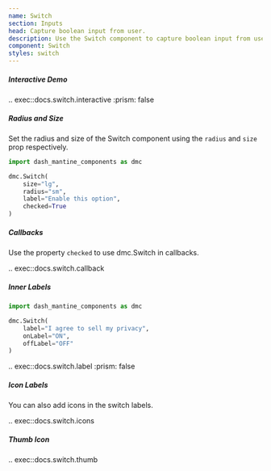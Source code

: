 ```yaml
---
name: Switch
section: Inputs
head: Capture boolean input from user.
description: Use the Switch component to capture boolean input from user.
component: Switch
styles: switch
---
```


##### Interactive Demo

.. exec::docs.switch.interactive
    :prism: false

##### Radius and Size

Set the radius and size of the Switch component using the `radius` and `size` prop respectively.

```python
import dash_mantine_components as dmc

dmc.Switch(
    size="lg",
    radius="sm",
    label="Enable this option",
    checked=True
)
```

##### Callbacks

Use the property `checked` to use dmc.Switch in callbacks.

.. exec::docs.switch.callback

##### Inner Labels

```python
import dash_mantine_components as dmc

dmc.Switch(
    label="I agree to sell my privacy",
    onLabel="ON",
    offLabel="OFF"
)
```

.. exec::docs.switch.label
    :prism: false

##### Icon Labels

You can also add icons in the switch labels.

.. exec::docs.switch.icons

##### Thumb Icon

.. exec::docs.switch.thumb
